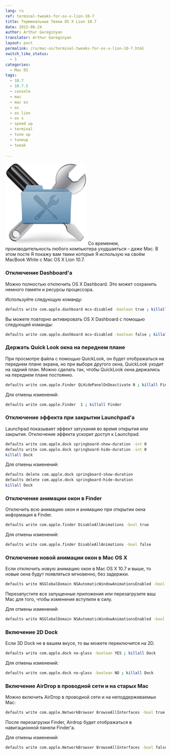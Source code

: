 ```yaml
---
lang: ru
ref: terminal-tweaks-for-os-x-lion-10-7
title: Терминальные Твики OS X Lion 10.7
date: 2015-06-24
author: Arthur Gareginyan
translator: Arthur Gareginyan
layout: post
permalink: /ru/mac-os/terminal-tweaks-for-os-x-lion-10-7.html
switch_like_status:
  - 1
categories:
  - Mac OS
tags:
  - 10.7
  - 10.7.5
  - console
  - mac
  - mac os
  - os
  - os lion
  - os x
  - speed up
  - terminal
  - tune up
  - tuneup
  - tweak

---
```


![thumb](/images/thumbnail/OS-X-Tweaks.png)
Со временем, производительность любого компьютера ухудшаеться – даже Mac. В этом посте Я покажу вам твики которые Я использую на своём MacBook White с Mac OS X Lion 10.7.


### Отключение Dashboard'а

Можно полностью отключить OS X Dashboard. Это может сохранить немного памяти и ресурсы процессора.

Используйте следующую команду:

```sh
defaults write com.apple.dashboard mcx-disabled -boolean true ; killall Dock
```

Вы можете повторно активировать OS X Dashboard с помощью следующей команды:

```sh
defaults write com.apple.dashboard mcx-disabled -boolean false ; killall Dock
```


### Держать Quick Look окна на переднем плане

При просмотре файла с помощью QuickLook, он будет отображаться на переднем плане экрана, но при выборе другого окна, QuickLook уходит на задний план. Можно сделать так, чтобы QuickLook окна держались на переднем плане постоянно.

```sh
defaults write com.apple.Finder QLHidePanelOnDeactivate 0 ; killall Finder
```

Для отмены изменений:

```sh
defaults write com.apple.Finder  1 ; killall Finder
```


### Отключение эффекта при закрытии Launchpad'а

Launchpad показывает эффект затухания во время открытия или закрытия. Отключение эффекта ускорит доступ к Launchpad.

```sh
defaults write com.apple.dock springboard-show-duration -int 0
defaults write com.apple.dock springboard-hide-duration -int 0
killall Dock
```

Для отмены изменений:

```sh
defaults delete com.apple.dock springboard-show-duration
defaults delete com.apple.dock springboard-hide-duration
killall Dock
```


### Отключение анимации окон в Finder

Отключить всю анимацию окон и анимацию при открытии окна информация в Finder. 

```sh
defaults write com.apple.finder DisableAllAnimations -bool true
```

Для отмены изменений:

```sh
defaults write com.apple.finder DisableAllAnimations -bool false
```


### Отключение новой анимации окон в Mac OS X

Если отключить новую анимацию окон в Mac OS X 10.7 и выше, то новые окна будут появляться мгновенно, без задержки.

```sh
defaults write NSGlobalDomain NSAutomaticWindowAnimationsEnabled -bool false
```

Перезапустите все запущенные приложения или перезагрузите ваш Mac для того, чтобы изменения вступили в силу.

Для отмены изменений:

```sh
defaults write NSGlobalDomain NSAutomaticWindowAnimationsEnabled -bool true
```


### Включение 2D Dock

Если 3D Dock не в вашем вкусе, то вы можете переключится на 2D.

```sh
defaults write com.apple.dock no-glass -boolean YES ; killall Dock
```

Для отмены изменений:

```sh
defaults write com.apple.dock no-glass -boolean NO ; killall Dock
```


### Включение AirDrop в проводной сети и на старых Mac

Можно включить AirDrop в проводной сети и на неподдерживаемых Mac:

```sh
defaults write com.apple.NetworkBrowser BrowseAllInterfaces -bool true ; killall Finder
```

После перезагрузки Finder, Airdrop будет отображаться в навигационной панели Finder'а.

Для отмены изменений:

```sh
defaults write com.apple.NetworkBrowser BrowseAllInterfaces -bool false ; killall Finder
```
